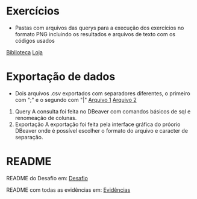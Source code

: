 # Exercícios

* Pastas com arquivos das querys para a execução dos exercícios no formato PNG incluindo os resultados e arquivos de texto com os códigos usados

[Biblioteca](exercicios/biblioteca/)
[Loja](exercicios/loja/)


# Exportação de dados

* Dois arquivos .csv exportados com separadores diferentes, o primeiro com ";" e o segundo com "|"
[Arquivo 1](exercicios/exportação/5_Editoras.csv)
[Arquivo 2](exercicios/exportação/10_MaisCaros.csv)

1. Query
  A consulta foi feita no DBeaver com comandos básicos de sql e renomeação de colunas.
2. Exportação
  A exportação foi feita pela interface gráfica do próorio DBeaver onde é possível escolher o formato do arquivo e caracter de separação.

# README

README do Desafio em:
[Desafio](Desafio/README.md)

README com todas as evidências em:
[Evidências](evidencias/README.md)
